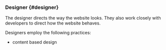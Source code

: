 ### Designer {#designer}

The designer directs the way the website looks. They also work closely with developers to direct how the website behaves. 

Designers employ the following practices:

* content based design
